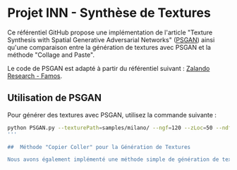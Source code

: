 # Projet INN - Synthèse de Textures

Ce référentiel GitHub propose une implémentation de l'article "Texture Synthesis with Spatial Generative Adversarial Networks" ([PSGAN](https://arxiv.org/abs/1705.06566)) ainsi qu'une comparaison entre la génération de textures avec PSGAN et la méthode "Collage and Paste".

Le code de PSGAN est adapté à partir du référentiel suivant : [Zalando Research - Famos](https://github.com/zalandoresearch/famos/tree/master).

## Utilisation de PSGAN

Pour générer des textures avec PSGAN, utilisez la commande suivante :

```bash
python PSGAN.py --texturePath=samples/milano/ --ngf=120 --zLoc=50 --ndf=120 --nDep=5 --nDepD=5 --batchSize=16
'''

##  Méthode "Copier Coller" pour la Génération de Textures

Nous avons également implémenté une méthode simple de génération de textures avec du copier celler. Cette méthode consiste à découper des morceaux de la texture d'origine et à les coller de manière aléatoire pour créer une nouvelle texture.

